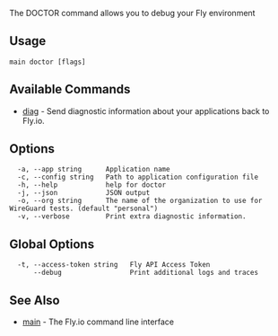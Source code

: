 The DOCTOR command allows you to debug your Fly environment


## Usage
~~~
main doctor [flags]
~~~

## Available Commands
* [diag](/docs/flyctl/main-doctor-diag/)	 - Send diagnostic information about your applications back to Fly.io.

## Options

~~~
  -a, --app string      Application name
  -c, --config string   Path to application configuration file
  -h, --help            help for doctor
  -j, --json            JSON output
  -o, --org string      The name of the organization to use for WireGuard tests. (default "personal")
  -v, --verbose         Print extra diagnostic information.
~~~

## Global Options

~~~
  -t, --access-token string   Fly API Access Token
      --debug                 Print additional logs and traces
~~~

## See Also

* [main](/docs/flyctl/main/)	 - The Fly.io command line interface

